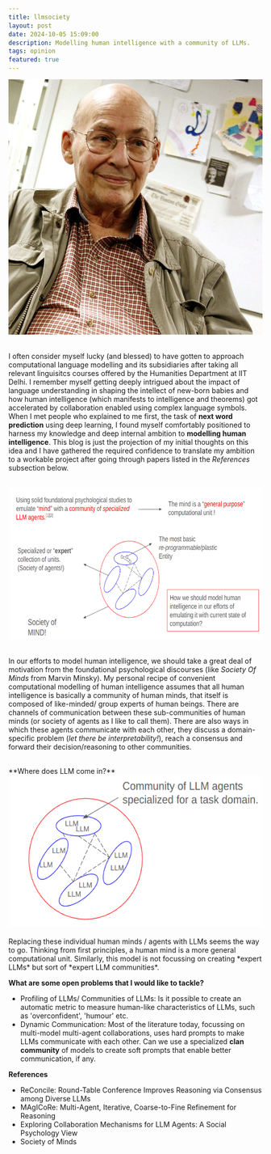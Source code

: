```yaml
---
title: llmsociety
layout: post
date: 2024-10-05 15:09:00
description: Modelling human intelligence with a community of LLMs.
tags: opinion
featured: true
---
```


<div style="text-align: center;">
    <img src="/assets/img/llmsociety/marvin_minsky.jpg" alt="Marvin Minsky">
</div>

<br>


I often consider myself lucky (and blessed) to have gotten to approach computational language modelling and its subsidiaries after taking all relevant linguisitcs courses offered by the Humanities Department at IIT Delhi. I remember myself getting deeply intrigued about the impact of language understanding in shaping the intellect of new-born babies and how human intelligence (which manifests to intelligence and theorems) got accelerated by collaboration enabled using complex language symbols. When I met people who explained to me first, the task of **next word prediction** using deep learning, I found myself comfortably positioned to harness my knowledge and deep internal ambition to **modelling human intelligence**. This blog is just the projection of my initial thoughts on this idea and I have gathered the required confidence to translate my ambition to a workable project after going through papers listed in the _References_ subsection below.

<br>


<div style="text-align: center;">
    <img src="/assets/img/llmsociety/psychmodelhumanintel.png" alt="a psychological model of human intelligence" width="500" height="300">
</div>

<br>


In our efforts to model human intelligence, we should take a great deal of motivation from the foundational psychological discourses (like _Society Of Minds_ from Marvin Minsky). My personal recipe of convenient computational modelling of human intelligence assumes that all human intelligence is basically a community of human minds, that itself is composed of like-minded/ group experts of human beings. There are channels of communication between these sub-communities of human minds (or society of agents as I like to call them). There are also ways in which these agents communicate with each other, they discuss a domain-specific problem (_let there be interpretability!_), reach a consensus and forward their decision/reasoning to other communities.

<br>
**Where does LLM come in?**

<div style="text-align: center;">
    <img src="/assets/img/llmsociety/deepmodelhumanintel.png" alt="a deep net model of human intelligence" width="500" height="300">
</div>
<br>
Replacing these individual human minds / agents with LLMs seems the way to go. Thinking from first principles, a human mind is a more general computational unit. Similarly, this model is not focussing on creating *expert LLMs* but sort of *expert LLM communities*.
<br>

**What are some open problems that I would like to tackle?**

- Profiling of LLMs/ Communities of LLMs: Is it possible to create an automatic metric to measure human-like characteristics of LLMs, such as 'overconfident', 'humour' etc.
- Dynamic Communication: Most of the literature today, focussing on multi-model multi-agent collaborations, uses hard prompts to make LLMs communicate with each other. Can we use a specialized **clan community** of models to create soft prompts that enable better communication, if any.


**References**

- ReConcile: Round-Table Conference Improves Reasoning via Consensus among Diverse LLMs
- MAgICoRe: Multi-Agent, Iterative, Coarse-to-Fine Refinement for Reasoning
- Exploring Collaboration Mechanisms for LLM Agents: A Social Psychology View
- Society of Minds
